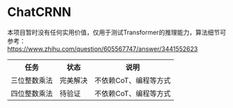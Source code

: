 # ChatCRNN

本项目暂时没有任何实用价值，仅用于测试Transformer的推理能力，算法细节可参考：<br>
https://www.zhihu.com/question/605567747/answer/3441552623

<table>
<tr><th>任务</th><th>状态</th><th>说明</th></tr>
<tr><td>三位整数乘法</td><td>完美解决</td><td>不依赖CoT、编程等方式</td></tr>
<tr><td>四位整数乘法</td><td>待验证</td><td>不依赖CoT、编程等方式</td></tr>
</table>
